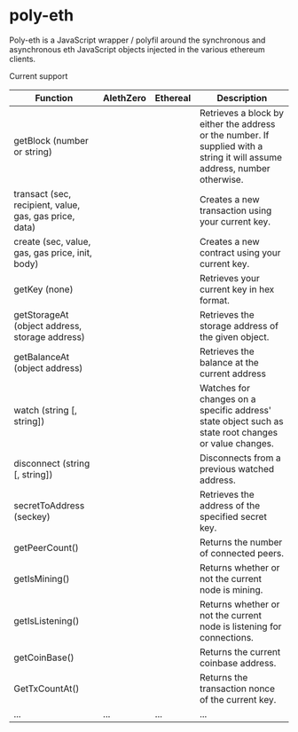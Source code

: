 poly-eth
========

Poly-eth is a JavaScript wrapper / polyfil around the synchronous and asynchronous eth JavaScript objects injected in the various ethereum clients.


Current support

| Function     | AlethZero      | Ethereal        | Description |
|--------------|----------------|-----------------|-------------|
| getBlock (number or string) | | | Retrieves a block by either the address or the number. If supplied with a string it will assume address, number otherwise. |
| transact (sec, recipient, value, gas, gas price, data) | | |  Creates a new transaction using your current key. |
| create (sec, value, gas, gas price, init, body) | | |  Creates a new contract using your current key. |
| getKey (none) | | |   Retrieves your current key in hex format. |
| getStorageAt (object address, storage address) | | |  Retrieves the storage address of the given object. |
| getBalanceAt (object address) | | |  Retrieves the balance at the current address |
| watch (string [, string]) | | |  Watches for changes on a specific address' state object such as state root changes or value changes. |
| disconnect (string [, string]) | | |  Disconnects from a previous watched address. |
| secretToAddress (seckey) | | |  Retrieves the address of the specified secret key. |
| getPeerCount() | | |  Returns the number of connected peers. |
| getIsMining() | | |  Returns whether or not the current node is mining. |
| getIsListening() | | |  Returns whether or not the current node is listening for connections. |
| getCoinBase() | | |  Returns the current coinbase address. |
| GetTxCountAt() | | |  Returns the transaction nonce of the current key. |
| ...          | ...            | ...             | ... |
